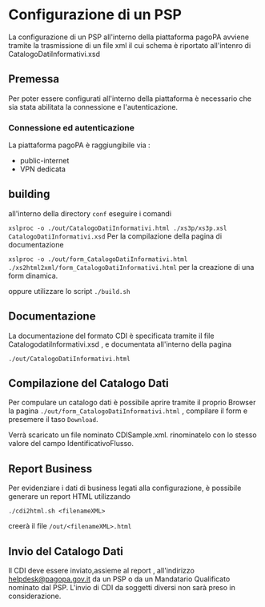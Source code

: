 # Configurazione di un PSP

La configurazione di un PSP all'interno della piattaforma pagoPA avviene tramite la trasmissione di un file xml il cui schema è riportato all'intenro di CatalogoDatiInformativi.xsd

## Premessa

Per poter essere configurati all'interno della piattaforma è necessario che sia stata abilitata la connessione e l'autenticazione.

### Connessione ed autenticazione

La piattaforma pagoPA è raggiungibile via :

- public-internet
- VPN dedicata

## building

all'interno della directory `conf` eseguire i comandi

`xslproc -o ./out/CatalogoDatiInformativi.html ./xs3p/xs3p.xsl CatalogoDatiInformativi.xsd`
Per la compilazione della pagina di documentazione

`xslproc -o ./out/form_CatalogoDatiInformativi.html ./xs2html2xml/form_CatalogoDatiInformativi.html`
per la creazione di una form dinamica.

oppure utilizzare lo script `./build.sh`

## Documentazione

La documentazione del formato CDI è specificata tramite il file CatalogodatiInformativi.xsd , e documentata all'interno della pagina

`./out/CatalogoDatiInformativi.html`

## Compilazione del Catalogo Dati

Per compulare un catalogo dati è possibile aprire tramite il proprio Browser la pagina `./out/form_CatalogoDatiInformativi.html` , compilare il form e presemere il taso `Download`.

Verrà scaricato un file nominato CDISample.xml.
rinominatelo con lo stesso valore del campo IdentificativoFlusso.

## Report Business

Per evidenziare i dati di business legati alla configurazione, è possibile generare un report HTML utilizzando

`./cdi2html.sh <filenameXML>`

creerà il file
`/out/<filenameXML>.html`

## Invio del Catalogo Dati

Il CDI deve essere inviato,assieme al report , all'indirizzo helpdesk@pagopa.gov.it da un PSP o da un Mandatario Qualificato nominato dal PSP. L'invio di CDI da soggetti diversi non sarà preso in considerazione.
